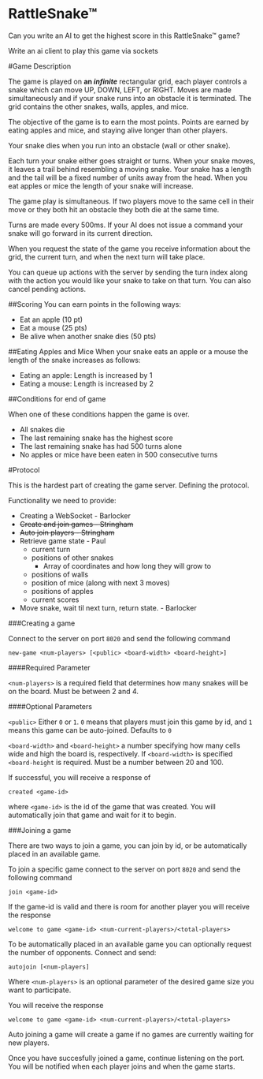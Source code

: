 # RattleSnake™

Can you write an AI to get the highest score in this RattleSnake™ game?


Write an ai client to play this game via sockets

#Game Description

The game is played on **an _infinite_** rectangular grid, each player controls a snake which can move UP, DOWN, LEFT, or RIGHT. Moves are made simultaneously and if your snake runs into an obstacle it is terminated. The grid contains the other snakes, walls, apples, and mice.

The objective of the game is to earn the most points. Points are earned by eating apples and mice, and staying alive longer than other players.

Your snake dies when you run into an obstacle (wall or other snake).

Each turn your snake either goes straight or turns. When your snake moves, it leaves a trail behind resembling a moving snake. Your snake has a length and the tail will be a fixed number of units away from the head. When you eat apples or mice the length of your snake will increase.

The game play is simultaneous. If two players move to the same cell in their move or they both hit an obstacle they both die at the same time.

Turns are made every 500ms. If your AI does not issue a command your snake will go forward in its current direction.

When you request the state of the game you receive information about the  grid, the current turn, and when the next turn will take place.

You can queue up actions with the server by sending the turn index along with the action you would like your snake to take on that turn. You can also cancel pending actions.


##Scoring
You can earn points in the following ways:

* Eat an apple (10 pt)
* Eat a mouse (25 pts)
* Be alive when another snake dies (50 pts)


##Eating Apples and Mice
When your snake eats an apple or a mouse the length of the snake increases as follows:

* Eating an apple: Length is increased by 1
* Eating a mouse: Length is increased by 2

##Conditions for end of game

When one of these conditions happen the game is over.

* All snakes die
* The last remaining snake has the highest score
* The last remaining snake has had 500 turns alone
* No apples or mice have been eaten in 500 consecutive turns


#Protocol

This is the hardest part of creating the game server. Defining the protocol.

Functionality we need to provide:

* Creating a WebSocket - Barlocker
* <del> Create and join games - Stringham </del>
* <del> Auto join players - Stringham </del>
* Retrieve game state - Paul
    * current turn
    * positions of other snakes
        * Array of coordinates and how long they will grow to
    * positions of walls
    * position of mice (along with next 3 moves)
    * positions of apples
    * current scores
* Move snake, wait til next turn, return state. - Barlocker



###Creating a game

Connect to the server on port ```8020``` and send the following command
```
new-game <num-players> [<public> <board-width> <board-height>]
```

####Required Parameter

```<num-players>```  is a required field that determines how many snakes will be on the board. Must be between 2 and 4.

####Optional Parameters

```<public>``` Either ```0``` or ``1``. ```0``` means that players must join this game by id, and ```1``` means this game can be auto-joined. Defaults to ```0```

```<board-width>``` and ```<board-height>``` a number specifying how many cells wide and high the board is, respectively. If ```<board-width>``` is specified ```<board-height``` is required. Must be a number between 20 and 100.

If successful, you will receive a response of

```
created <game-id>
```
where ```<game-id>``` is the id of the game that was created. You will automatically join that game and wait for it to begin.



###Joining a game

There are two ways to join a game, you can join by id, or be automatically placed in an available game. 

To join a specific game connect to the server on port ```8020``` and send the following command

```
join <game-id>
```

If the game-id is valid and there is room for another player you will receive the response

```
welcome to game <game-id> <num-current-players>/<total-players>
```

To be automatically placed in an available game you can optionally request the number of opponents. Connect and send:

```
autojoin [<num-players]
```

Where ```<num-players>``` is an optional parameter of the desired game size you want to participate.

You will receive the response

```
welcome to game <game-id> <num-current-players>/<total-players>
```
Auto joining a game will create a game if no games are currently waiting for new players.

Once you have succesfully joined a game, continue listening on the port. You will be notified when each player joins and when the game starts.

